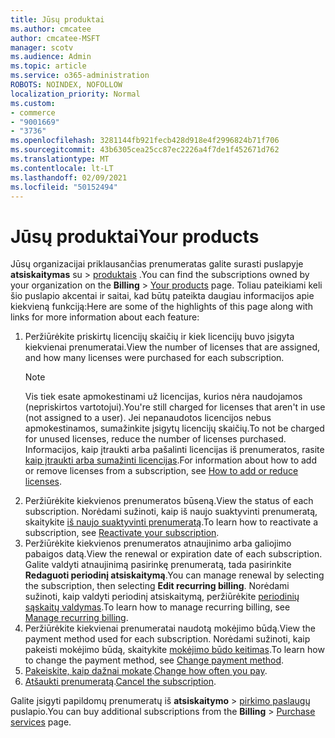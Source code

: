 ```yaml
---
title: Jūsų produktai
ms.author: cmcatee
author: cmcatee-MSFT
manager: scotv
ms.audience: Admin
ms.topic: article
ms.service: o365-administration
ROBOTS: NOINDEX, NOFOLLOW
localization_priority: Normal
ms.custom:
- commerce
- "9001669"
- "3736"
ms.openlocfilehash: 3281144fb921fecb428d918e4f2996824b71f706
ms.sourcegitcommit: 43b6305cea25cc87ec2226a4f7de1f452671d762
ms.translationtype: MT
ms.contentlocale: lt-LT
ms.lasthandoff: 02/09/2021
ms.locfileid: "50152494"
---
```

# <a name="your-products"></a><span data-ttu-id="e17d4-102">Jūsų produktai</span><span class="sxs-lookup"><span data-stu-id="e17d4-102">Your products</span></span>

<span data-ttu-id="e17d4-103">Jūsų organizacijai priklausančias prenumeratas galite surasti puslapyje **atsiskaitymas** su  >  [produktais](https://go.microsoft.com/fwlink/p/?linkid=842054) .</span><span class="sxs-lookup"><span data-stu-id="e17d4-103">You can find the subscriptions owned by your organization on the **Billing** > [Your products](https://go.microsoft.com/fwlink/p/?linkid=842054) page.</span></span> <span data-ttu-id="e17d4-104">Toliau pateikiami keli šio puslapio akcentai ir saitai, kad būtų pateikta daugiau informacijos apie kiekvieną funkciją:</span><span class="sxs-lookup"><span data-stu-id="e17d4-104">Here are some of the highlights of this page along with links for more information about each feature:</span></span>

1. <span data-ttu-id="e17d4-105">Peržiūrėkite priskirtų licencijų skaičių ir kiek licencijų buvo įsigyta kiekvienai prenumeratai.</span><span class="sxs-lookup"><span data-stu-id="e17d4-105">View the number of licenses that are assigned, and how many licenses were purchased for each subscription.</span></span>
    > [!NOTE]
    > <span data-ttu-id="e17d4-106">Vis tiek esate apmokestinami už licencijas, kurios nėra naudojamos (nepriskirtos vartotojui).</span><span class="sxs-lookup"><span data-stu-id="e17d4-106">You're still charged for licenses that aren't in use (not assigned to a user).</span></span> <span data-ttu-id="e17d4-107">Jei nepanaudotos licencijos nebus apmokestinamos, sumažinkite įsigytų licencijų skaičių.</span><span class="sxs-lookup"><span data-stu-id="e17d4-107">To not be charged for unused licenses, reduce the number of licenses purchased.</span></span> <span data-ttu-id="e17d4-108">Informacijos, kaip įtraukti arba pašalinti licencijas iš prenumeratos, rasite [kaip įtraukti arba sumažinti licencijas](https://docs.microsoft.com/alchemyinsights/how-to-add-or-reduce-licenses).</span><span class="sxs-lookup"><span data-stu-id="e17d4-108">For information about how to add or remove licenses from a subscription, see [How to add or reduce licenses](https://docs.microsoft.com/alchemyinsights/how-to-add-or-reduce-licenses).</span></span>
2. <span data-ttu-id="e17d4-109">Peržiūrėkite kiekvienos prenumeratos būseną.</span><span class="sxs-lookup"><span data-stu-id="e17d4-109">View the status of each subscription.</span></span> <span data-ttu-id="e17d4-110">Norėdami sužinoti, kaip iš naujo suaktyvinti prenumeratą, skaitykite [iš naujo suaktyvinti prenumeratą](reactivate-your-subscription.md).</span><span class="sxs-lookup"><span data-stu-id="e17d4-110">To learn how to reactivate a subscription, see [Reactivate your subscription](reactivate-your-subscription.md).</span></span>
3. <span data-ttu-id="e17d4-111">Peržiūrėkite kiekvienos prenumeratos atnaujinimo arba galiojimo pabaigos datą.</span><span class="sxs-lookup"><span data-stu-id="e17d4-111">View the renewal or expiration date of each subscription.</span></span> <span data-ttu-id="e17d4-112">Galite valdyti atnaujinimą pasirinkę prenumeratą, tada pasirinkite **Redaguoti periodinį atsiskaitymą**.</span><span class="sxs-lookup"><span data-stu-id="e17d4-112">You can manage renewal by selecting the subscription, then selecting **Edit recurring billing**.</span></span> <span data-ttu-id="e17d4-113">Norėdami sužinoti, kaip valdyti periodinį atsiskaitymą, peržiūrėkite [periodinių sąskaitų valdymas](manage-auto-renewal.md).</span><span class="sxs-lookup"><span data-stu-id="e17d4-113">To learn how to manage recurring billing, see [Manage recurring billing](manage-auto-renewal.md).</span></span>
4. <span data-ttu-id="e17d4-114">Peržiūrėkite kiekvienai prenumeratai naudotą mokėjimo būdą.</span><span class="sxs-lookup"><span data-stu-id="e17d4-114">View the payment method used for each subscription.</span></span> <span data-ttu-id="e17d4-115">Norėdami sužinoti, kaip pakeisti mokėjimo būdą, skaitykite [mokėjimo būdo keitimas](change-payment-method.md).</span><span class="sxs-lookup"><span data-stu-id="e17d4-115">To learn how to change the payment method, see [Change payment method](change-payment-method.md).</span></span>
5. <span data-ttu-id="e17d4-116">[Pakeiskite, kaip dažnai mokate](change-how-often-you-pay.md).</span><span class="sxs-lookup"><span data-stu-id="e17d4-116">[Change how often you pay](change-how-often-you-pay.md).</span></span>
6. <span data-ttu-id="e17d4-117">[Atšaukti prenumeratą](https://go.microsoft.com/fwlink/?linkid=2119113).</span><span class="sxs-lookup"><span data-stu-id="e17d4-117">[Cancel the subscription](https://go.microsoft.com/fwlink/?linkid=2119113).</span></span>

<span data-ttu-id="e17d4-118">Galite įsigyti papildomų prenumeratų iš **atsiskaitymo**  >  [pirkimo paslaugų](https://go.microsoft.com/fwlink/p/?linkid=868433) puslapio.</span><span class="sxs-lookup"><span data-stu-id="e17d4-118">You can buy additional subscriptions from the **Billing** > [Purchase services](https://go.microsoft.com/fwlink/p/?linkid=868433) page.</span></span>